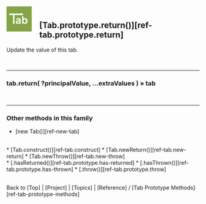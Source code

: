 <a name="top" ></a>

<img src="../img/tab-logo128.png" alt="Tab logo" align="left" style="float:left; margin-top:-22px;" height="66" /><img src="../img/1x1.png" align="left" style="float:left;" height="44" width="20" />
## [Tab.prototype.return()][ref-tab.prototype.return]

Update the value of this tab.

<br />

---
### tab.return( ?principalValue, ...extraValues ) » tab

<br />

---
### Other methods in this family

*   [new Tab()][ref-new-tab]
<br />
*   [Tab.construct()][ref-tab.construct]
*   [Tab.newReturn()][ref-tab.new-return]
*   [Tab.newThrow()][ref-tab.new-throw]
<br />
*   [.hasReturned()][ref-tab.prototype.has-returned]
*   [.hasThrown()][ref-tab.prototype.has-thrown]
*   [.throw()][ref-tab.prototype.throw]



<br /> Back to [Top] | [Project] | [Topics] | [Reference] / [Tab Prototype Methods][ref-tab-prototype-methods] <br />
